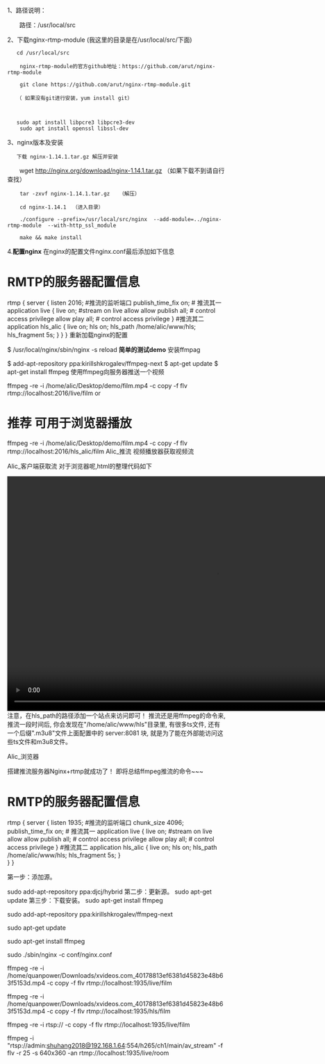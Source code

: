 1、路径说明：

　　路径：/usr/local/src

2、下载nginx-rtmp-module (我这里的目录是在/usr/local/src/下面)

       cd /usr/local/src

        nginx-rtmp-module的官方github地址：https://github.com/arut/nginx-rtmp-module

        git clone https://github.com/arut/nginx-rtmp-module.git 

       （ 如果没有git进行安装，yum install git）

       

       sudo apt install libpcre3 libpcre3-dev
		sudo apt install openssl libssl-dev


3、nginx版本及安装

       下载 nginx-1.14.1.tar.gz 解压并安装

　　wget http://nginx.org/download/nginx-1.14.1.tar.gz   （如果下载不到请自行查找）
        
        tar -zxvf nginx-1.14.1.tar.gz   （解压）
        
        cd nginx-1.14.1  （进入目录）
        
        ./configure --prefix=/usr/local/src/nginx  --add-module=../nginx-rtmp-module  --with-http_ssl_module    
        
        make && make install 

4.****配置nginx****
在nginx的配置文件nginx.conf最后添加如下信息

# RMTP的服务器配置信息
rtmp {
        server {
                listen  2016; #推流的监听端口
                publish_time_fix on;
                # 推流其一
                application live {
                        live on; #stream on live allow
                        allow publish all; # control access privilege
                        allow play all; # control access privilege
                }
               #推流其二
        application hls_alic {
                        live on;
                        hls on;
                        hls_path /home/alic/www/hls;
                        hls_fragment 5s;
                }
        }
}
重新加载nginx的配置

$ /usr/local/nginx/sbin/nginx -s reload
****简单的测试demo****
安装ffmpag

$ add-apt-repository ppa:kirillshkrogalev/ffmpeg-next
$ apt-get update
$  apt-get install ffmpeg
使用ffmpeg向服务器推送一个视频

ffmpeg -re -i /home/alic/Desktop/demo/film.mp4 -c copy -f flv rtmp://localhost:2016/live/film
or
# 推荐 可用于浏览器播放
ffmpeg -re -i /home/alic/Desktop/demo/film.mp4 -c copy -f flv rtmp://localhost:2016/hls_alic/film
Alic_推流
视频播放器获取视频流


Alic_客户端获取流
对于浏览器呢,html的整理代码如下

<html>
<head>
    <link rel="stylesheet" href="http://vjs.zencdn.net/5.10/video-js.css">
</head>
    <video id=example-video width=960 height=540 class="video-js vjs-default-skin" controls>
        <source
            src="film.m3u8"
            type="application/x-mpegURL">
    </video>
    <script src="http://vjs.zencdn.net/5.10/video.js"></script>
    <script src="https://npmcdn.com/videojs-contrib-hls@^3.0.0/dist/videojs-contrib-hls.js"></script>
    <script>
        var player = videojs('example-video');
        player.play();
    </script>
</html>
注意，在hls_path的路径添加一个站点来访问即可！
推流还是用ffmpeg的命令来, 推流一段时间后, 你会发现在"/home/alic/www/hls"目录里, 有很多ts文件,
还有一个后缀".m3u8"文件上面配置中的 server:8081 块, 就是为了能在外部能访问这些ts文件和m3u8文件。

Alic_浏览器

搭建推流服务器Nginx+rtmp就成功了！
即将总结ffmpeg推流的命令~~~

# RMTP的服务器配置信息
rtmp {
        server {
                listen  1935; #推流的监听端口
                chunk_size 4096;
                publish_time_fix on;
                # 推流其一
                application live {
                        live on; #stream on live allow
                        allow publish all; # control access privilege
                        allow play all; # control access privilege
                }
               #推流其二
        application hls_alic {
                        live on;
                        hls on;
                        hls_path /home/alic/www/hls;
                        hls_fragment 5s;
                }    
        }
}


第一步：添加源。

sudo add-apt-repository ppa:djcj/hybrid
第二步：更新源。
sudo apt-get update
第三步：下载安装。
sudo apt-get install ffmpeg


sudo add-apt-repository ppa:kirillshkrogalev/ffmpeg-next

sudo apt-get update

sudo apt-get install ffmpeg


sudo ./sbin/nginx -c conf/nginx.conf

ffmpeg -re -i /home/quanpower/Downloads/xvideos.com_40178813ef6381d45823e48b63f5153d.mp4 -c copy -f flv rtmp://localhost:1935/live/film

ffmpeg -re -i /home/quanpower/Downloads/xvideos.com_40178813ef6381d45823e48b63f5153d.mp4 -c copy -f flv rtmp://localhost:1935/hls/film 


ffmpeg -re -i rtsp:// -c copy -f flv rtmp://localhost:1935/live/film

ffmpeg -i "rtsp://admin:shuhang2018@192.168.1.64:554/h265/ch1/main/av_stream" -f flv -r 25 -s 640x360 -an rtmp://localhost:1935/live/room
